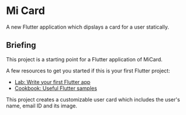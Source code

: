 # Mi Card

A new Flutter application which dipslays a card for a user statically.

## Briefing

This project is a starting point for a Flutter application of MiCard.

A few resources to get you started if this is your first Flutter project:

- [Lab: Write your first Flutter app](https://flutter.dev/docs/get-started/codelab)
- [Cookbook: Useful Flutter samples](https://flutter.dev/docs/cookbook)

This project creates a customizable user card which includes the user's
name, email ID and its image.
